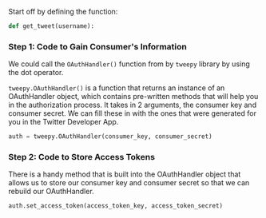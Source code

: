 <!--title={Authorization Keys}-->

Start off by defining the function:

```python
def get_tweet(username):
```



### Step 1: Code to Gain Consumer's Information

We could call the `OAuthHandler()` function from by `tweepy` library by using the dot operator. 

`tweepy.OAuthHandler()` is a function that returns an instance of an OAuthHandler object, which contains pre-written methods that will help you in the authorization process. It takes in 2 arguments, the consumer key and consumer secret. We can fill these in with the ones that were generated for you in the Twitter Developer App. 

```python
auth = tweepy.OAuthHandler(consumer_key, consumer_secret)
```



### Step 2: Code to Store Access Tokens

There is a handy method that is built into the OAuthHandler object that allows us to store our consumer key and consumer secret so that we can rebuild our OAuthHandler.

```python
auth.set_access_token(access_token_key, access_token_secret)
```


